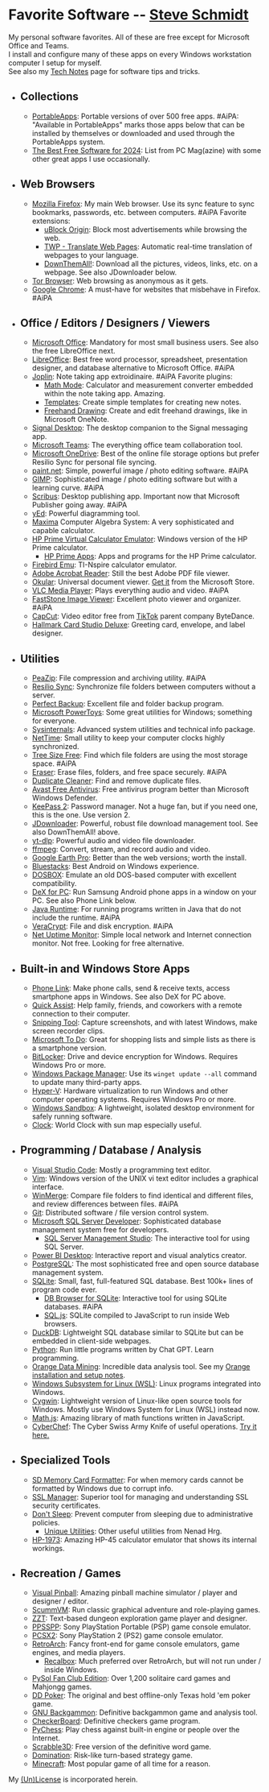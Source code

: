 
# Favorite Software -- [Steve Schmidt](https://steve.czmyt.com)

My personal software favorites.  All of these are free except for Microsoft Office and Teams.<br />
I install and configure many of these apps on every Windows workstation computer I setup for myself.<br />
See also my [Tech Notes](tech-notes/README.md) page for software tips and tricks.

- ## Collections
    - [PortableApps](https://portableapps.com/): Portable versions of over 500 free apps.  #AiPA: "Available in PortableApps" marks those apps below that can be installed by themselves or downloaded and used through the PortableApps system.
    - [The Best Free Software for 2024](https://www.pcmag.com/picks/best-free-software): List from PC Mag(azine) with some other great apps I use occasionally.
- ## Web Browsers
    - [Mozilla Firefox](https://www.mozilla.org/en-US/firefox/new/): My main Web browser.  Use its sync feature to sync bookmarks, passwords, etc. between computers. #AiPA  Favorite extensions:
        - [uBlock Origin](https://ublockorigin.com/): Block most advertisements while browsing the web.
        - [TWP - Translate Web Pages](https://addons.mozilla.org/en-US/firefox/addon/traduzir-paginas-web/): Automatic real-time translation of webpages to your language.
        - [DownThemAll!](https://www.downthemall.org/): Download all the pictures, videos, links, etc. on a webpage.  See also JDownloader below.
    - [Tor Browser](https://www.torproject.org/download/): Web browsing as anonymous as it gets.
    - [Google Chrome](https://www.google.com/chrome/index.html): A must-have for websites that misbehave in Firefox. #AiPA
- ## Office / Editors / Designers / Viewers
    - [Microsoft Office](https://www.microsoft.com/en-us/microsoft-365/): Mandatory for most small business users.  See also the free LibreOffice next.
    - [LibreOffice](https://www.libreoffice.org/): Best free word processor, spreadsheet, presentation designer, and database alternative to Microsoft Office. #AiPA
    - [Joplin](https://joplinapp.org/): Note taking app extroidinaire. #AiPA  Favorite plugins:
        - [Math Mode](https://github.com/CalebJohn/joplin-math-mode): Calculator and measurement converter embedded within the note taking app.  Amazing.
        - [Templates](https://github.com/joplin/plugin-templates): Create simple templates for creating new notes.
        - [Freehand Drawing](https://github.com/personalizedrefrigerator/joplin-plugin-freehand-drawing): Create and edit freehand drawings, like in Microsoft OneNote.
    - [Signal Desktop](https://signal.org/download/): The desktop companion to the Signal messaging app.
    - [Microsoft Teams](https://www.microsoft.com/en-us/microsoft-teams/log-in): The everything office team collaboration tool.
    - [Microsoft OneDrive](https://www.microsoft.com/en-us/microsoft-365/onedrive/online-cloud-storage): Best of the online file storage options but prefer Resilio Sync for personal file syncing.
    - [paint.net](https://getpaint.net/): Simple, powerful image / photo editing software. #AiPA
    - [GIMP](https://www.gimp.org/): Sophisticated image / photo editing software but with a learning curve. #AiPA
    - [Scribus](https://www.scribus.net/): Desktop publishing app.  Important now that Microsoft Publisher going away. #AiPA
    - [yEd](https://www.yworks.com/products/yed): Powerful diagramming tool. 
    - [Maxima](https://maxima.sourceforge.io/) Computer Algebra System: A very sophisticated and capable calculator.
    - [HP Prime Virtual Calculator Emulator](https://hpcalcs.com/download/): Windows version of the HP Prime calculator.
        - [HP Prime Apps](https://www.hpcalc.org/): Apps and programs for the HP Prime calculator.
    - [Firebird Emu](https://github.com/nspire-emus/firebird/blob/master/README.md): TI-Nspire calculator emulator.
    - [Adobe Acrobat Reader](https://get.adobe.com/reader/): Still the best Adobe PDF file viewer.
    - [Okular](https://apps.kde.org/okular/): Universal document viewer.  [Get it](https://apps.microsoft.com/detail/9n41msq1wnm8?hl=en-US&gl=US) from the Microsoft Store.
    - [VLC Media Player](https://www.videolan.org/vlc/): Plays everything audio and video. #AiPA
    - [FastStone Image Viewer](https://www.faststone.org/): Excellent photo viewer and organizer. #AiPA
    - [CapCut](https://www.capcut.com/): Video editor free from [TikTok](https://www.tiktok.com/) parent company ByteDance.
    - [Hallmark Card Studio Deluxe](https://www.hallmarksoftware.com/): Greeting card, envelope, and label designer.
- ## Utilities
    - [PeaZip](https://peazip.github.io/): File compression and archiving utility. #AiPA
    - [Resilio Sync](https://www.resilio.com/sync/): Synchronize file folders between computers without a server.
    - [Perfect Backup](https://www.perfect-backup.com/): Excellent file and folder backup program.
    - [Microsoft PowerToys](https://learn.microsoft.com/en-us/windows/powertoys/): Some great utilities for Windows; something for everyone.
    - [Sysinternals](https://learn.microsoft.com/en-us/sysinternals/): Advanced system utilities and technical info package.
    - [NetTime](https://timesynctool.com/): Small utility to keep your computer clocks highly synchronized.
    - [Tree Size Free](https://www.jam-software.com/treesize_free): Find which file folders are using the most storage space. #AiPA
    - [Eraser](https://sourceforge.net/projects/eraser/): Erase files, folders, and free space securely. #AiPA
    - [Duplicate Cleaner](https://www.digitalvolcano.co.uk/dcdownload_versions.html): Find and remove duplicate files.
    - [Avast Free Antivirus](https://www.avast.com/en-us/index#pc): Free antivirus program better than Microsoft Windows Defender.
    - [KeePass 2](https://www.recalbox.com/): Password manager.  Not a huge fan, but if you need one, this is the one.  Use version 2.
    - [JDownloader](https://jdownloader.org/): Powerful, robust file download management tool.  See also DownThemAll! above.
    - [yt-dlp](https://github.com/yt-dlp/yt-dlp): Powerful audio and video file downloader.
    - [ffmpeg](https://ffmpeg.org/): Convert, stream, and record audio and video.
    - [Google Earth Pro](https://www.google.com/earth/about/versions/): Better than the web versions; worth the install.
    - [Bluestacks](https://www.bluestacks.com/): Best Android on Windows experience.
    - [DOSBOX](https://www.dosbox.com/): Emulate an old DOS-based computer with excellent compatibility.
    - [DeX for PC](https://www.samsung.com/ph/support/mobile-devices/how-to-use-samsung-dex-for-pc/): Run Samsung Android phone apps in a window on your PC.  See also Phone Link below.
    - [Java Runtime](https://www.java.com/en/download/windows_manual.jsp): For running programs written in Java that do not include the runtime. #AiPA
    - [VeraCrypt](https://www.veracrypt.fr/): File and disk encryption. #AiPA
    - [Net Uptime Monitor](https://netuptimemonitor.com/): Simple local network and Internet connection monitor.  Not free.  Looking for free alternative.
- ## Built-in and Windows Store Apps
    - [Phone Link](https://www.microsoft.com/en-us/windows/sync-across-your-devices): Make phone calls, send & receive texts, access smartphone apps in Windows.  See also DeX for PC above.
    - [Quick Assist](https://apps.microsoft.com/detail/9p7bp5vnwkx5?hl=en-us&gl=US): Help family, friends, and coworkers with a remote connection to their computer.
    - [Snipping Tool](https://www.microsoft.com/en-us/windows/tips/snipping-tool): Capture screenshots, and with latest Windows, make screen recorder clips.
    - [Microsoft To Do](https://apps.microsoft.com/detail/9nblggh5r558?hl=en-us&gl=US): Great for shopping lists and simple lists as there is a smartphone version.
    - [BitLocker](https://support.microsoft.com/en-us/windows/bitlocker-overview-44c0c61c-989d-4a69-8822-b95cd49b1bbf): Drive and device encryption for Windows.  Requires Windows Pro or more.
    - [Windows Package Manager](https://learn.microsoft.com/en-us/shows/open-at-microsoft/intro-to-windows-package-manager): Use its `winget update --all` command to update many third-party apps.
    - [Hyper-V](https://learn.microsoft.com/en-us/windows-server/virtualization/hyper-v/hyper-v-overview?pivots=windows): Hardware virtualization to run Windows and other computer operating systems.  Requires Windows Pro or more.
    - [Windows Sandbox](https://learn.microsoft.com/en-us/windows/security/application-security/application-isolation/windows-sandbox/): A lightweight, isolated desktop environment for safely running software.
    - [Clock](https://apps.microsoft.com/detail/9wzdncrfj3pr?hl=en-us&gl=US): World Clock with sun map especially useful.
- ## Programming / Database / Analysis
    - [Visual Studio Code](https://code.visualstudio.com/): Mostly a programming text editor.
    - [Vim](https://www.vim.org/): Windows version of the UNIX vi text editor includes a graphical interface.
    - [WinMerge](https://winmerge.org/): Compare file folders to find identical and different files, and review differences between files. #AiPA
    - [Git](https://git-scm.com/): Distributed software / file version control system.
    - [Microsoft SQL Server Developer](https://www.microsoft.com/en-us/sql-server/sql-server-downloads): Sophisticated database management system free for developers.
        - [SQL Server Management Studio](https://learn.microsoft.com/en-us/sql/ssms/sql-server-management-studio-ssms?view=sql-server-ver16): The interactive tool for using SQL Server.
    - [Power BI Desktop](https://www.microsoft.com/en-us/power-platform/products/power-bi/desktop): Interactive report and visual analytics creator.
    - [PostgreSQL](https://www.postgresql.org/): The most sophisticated free and open source database management system.
    - [SQLite](https://sqlite.org/index.html): Small, fast, full-featured SQL database.  Best 100k+ lines of program code ever.
        - [DB Browser for SQLite](https://sqlitebrowser.org/): Interactive tool for using SQLite databases. #AiPA
        - [SQL.js](https://sql.js.org/#/): SQLite compiled to JavaScript to run inside Web browsers.
    - [DuckDB](https://duckdb.org/): Lightweight SQL database similar to SQLite but can be embedded in client-side webpages.
    - [Python](https://www.python.org/): Run little programs written by Chat GPT.  Learn programming.
    - [Orange Data Mining](https://orangedatamining.com/): Incredible data analysis tool.  See my [Orange installation and setup notes](tech-notes/orange-data-mining-install-windows.md).
    - [Windows Subsystem for Linux (WSL)](https://learn.microsoft.com/en-us/windows/wsl/install): Linux programs integrated into Windows.
    - [Cygwin](https://cygwin.com/): Lightweight version of Linux-like open source tools for Windows.  Mostly use Windows System for Linux (WSL) instead now.
    - [Math.js](https://mathjs.org/): Amazing library of math functions written in JavaScript.
    - [CyberChef](https://github.com/gchq/CyberChef): The Cyber Swiss Army Knife of useful operations.  [Try it here.](https://gchq.github.io/CyberChef/)
- ## Specialized Tools
    - [SD Memory Card Formatter](https://www.sdcard.org/downloads/formatter/): For when memory cards cannot be formatted by Windows due to corrupt info.
    - [SSL Manager](https://www.ssl.com/ssl-manager/): Superior tool for managing and understanding SSL security certificates.
    - [Don't Sleep](https://www.softwareok.com/?seite=Microsoft/DontSleep): Prevent computer from sleeping due to administrative policies.
        - [Unique Utilities](https://www.softwareok.com/): Other useful utilities from Nenad Hrg.
    - [HP-1973](https://sarahkmarr.com/retrohp1973.html): Amazing HP-45 calculator emulator that shows its internal workings.
- ## Recreation / Games
    - [Visual Pinball](https://www.vpforums.org/): Amazing pinball machine simulator / player and designer / editor.
    - [ScummVM](https://www.scummvm.org/): Run classic graphical adventure and role-playing games.
    - [ZZT](https://museumofzzt.com/): Text-based dungeon exploration game player and designer.
    - [PPSSPP](https://www.ppsspp.org/): Sony PlayStation Portable (PSP) game console emulator.
    - [PCSX2](https://pcsx2.net/): Sony PlayStation 2 (PS2) game console emulator.
    - [RetroArch](https://www.retroarch.com/): Fancy front-end for game console emulators, game engines, and media players.
        - [Recalbox](https://www.recalbox.com/): Much preferred over RetroArch, but will not run under / inside Windows.
    - [PySol Fan Club Edition](https://pysolfc.sourceforge.io/): Over 1,200 solitaire card games and Mahjongg games.
    - [DD Poker](https://www.ddpoker.com/): The original and best offline-only Texas hold 'em poker game.
    - [GNU Backgammon](https://www.gnu.org/software/gnubg/): Definitive backgammon game and analysis tool.
    - [CheckerBoard](https://www.fierz.ch/checkerboard.php): Definitive checkers game program.
    - [PyChess](https://pychess.github.io/): Play chess against built-in engine or people over the Internet.
    - [Scrabble3D](https://sourceforge.net/projects/scrabble/): Free version of the definitive word game.
    - [Domination](https://sourceforge.net/projects/domination/): Risk-like turn-based strategy game.
    - [Minecraft](https://www.minecraft.net/en-us): Most popular game of all time for a reason.

My [(Un)License](UNLICENSE.md) is incorporated herein.
